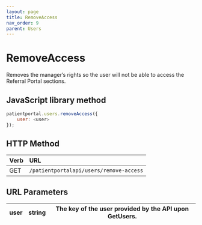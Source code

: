 ```yaml
---
layout: page
title: RemoveAccess
nav_order: 9
parent: Users
---
```


# RemoveAccess

Removes the manager’s rights so the user will not be able to access the Referral Portal sections.

## JavaScript library method

```javascript
patientportal.users.removeAccess({
    user: <user>
});
```

## HTTP Method

| Verb | URL                                               |
|:-----|:--------------------------------------------------|
| GET | `/patientportalapi/users/remove-access` |

## URL Parameters

| user | string | The key of the user provided by the API upon GetUsers. |
| --- | --- | --- |
